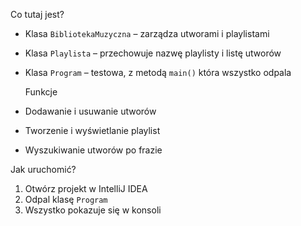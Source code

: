 
 Co tutaj jest?

- Klasa `BibliotekaMuzyczna` – zarządza utworami i playlistami
- Klasa `Playlista` – przechowuje nazwę playlisty i listę utworów
- Klasa `Program` – testowa, z metodą `main()` która wszystko odpala

  Funkcje

- Dodawanie i usuwanie utworów
- Tworzenie i wyświetlanie playlist
- Wyszukiwanie utworów po frazie

 Jak uruchomić?

1. Otwórz projekt w IntelliJ IDEA
2. Odpal klasę `Program`
3. Wszystko pokazuje się w konsoli
